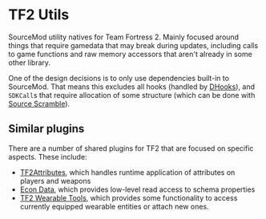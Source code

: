 # TF2 Utils

SourceMod utility natives for Team Fortress 2.  Mainly focused around things that require
gamedata that may break during updates, including calls to game functions and raw memory
accessors that aren't already in some other library.

One of the design decisions is to only use dependencies built-in to SourceMod.  That means this
excludes all hooks (handled by [DHooks][]), and `SDKCall`s that require allocation of some
structure (which can be done with [Source Scramble][]).

[DHooks]: https://github.com/peace-maker/DHooks2/
[Source Scramble]: https://github.com/nosoop/SMExt-SourceScramble/

## Similar plugins

There are a number of shared plugins for TF2 that are focused on specific aspects.
These include:

- [TF2Attributes][], which handles runtime application of attributes on players and weapons
- [Econ Data][], which provides low-level read access to schema properties
- [TF2 Wearable Tools][], which provides some functionality to access currently equipped
wearable entities or attach new ones.

[TF2Attributes]: https://github.com/nosoop/tf2attributes
[Econ Data]: https://github.com/nosoop/SM-TFEconData
[TF2 Wearable Tools]: https://github.com/nosoop/sourcemod-tf2wearables
